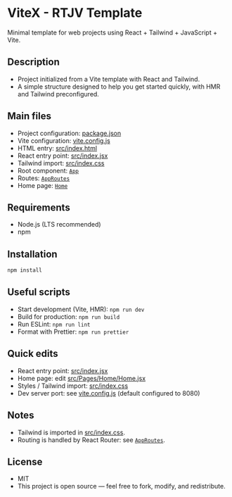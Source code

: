 # ViteX - RTJV Template

Minimal template for web projects using React + Tailwind + JavaScript + Vite.

## Description

- Project initialized from a Vite template with React and Tailwind.
- A simple structure designed to help you get started quickly, with HMR and Tailwind preconfigured.

## Main files

- Project configuration: [package.json](package.json)
- Vite configuration: [vite.config.js](vite.config.js)
- HTML entry: [src/index.html](src/index.html)
- React entry point: [src/index.jsx](src/index.jsx)
- Tailwind import: [src/index.css](src/index.css)
- Root component: [`App`](src/App/App.jsx)
- Routes: [`AppRoutes`](src/Routes/Routes.jsx)
- Home page: [`Home`](src/Pages/Home/Home.jsx)

## Requirements

- Node.js (LTS recommended)
- npm

## Installation

```sh
npm install
```

## Useful scripts

- Start development (Vite, HMR): `npm run dev`
- Build for production: `npm run build`
- Run ESLint: `npm run lint`
- Format with Prettier: `npm run prettier`

## Quick edits

- React entry point: [src/index.jsx](src/index.jsx)
- Home page: edit [src/Pages/Home/Home.jsx](src/Pages/Home/Home.jsx)
- Styles / Tailwind import: [src/index.css](src/index.css)
- Dev server port: see [vite.config.js](vite.config.js) (default configured to 8080)

## Notes

- Tailwind is imported in [src/index.css](src/index.css).
- Routing is handled by React Router: see [`AppRoutes`](src/Routes/Routes.jsx).

## License

- MIT
- This project is open source — feel free to fork, modify, and redistribute.
